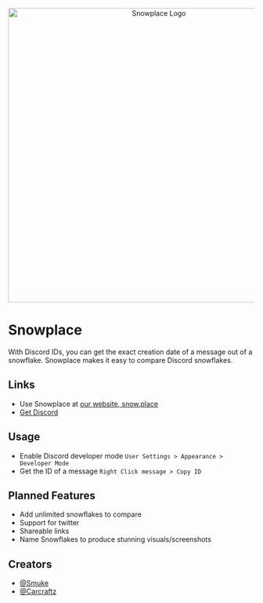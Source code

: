 <div align="center">
    <a href="https://snow.place">
        <img src="https://cdn.glitch.com/0967da06-2ba6-4b43-b2a6-d4912fa3e754%2Fsnowplace_logo.svg?v=1602736428469" alt="Snowplace Logo" width="600px" />
    </a>
</div>

# Snowplace

With Discord IDs, you can get the exact creation date of a message out of a snowflake. Snowplace makes it easy to compare Discord snowflakes.

## Links

- Use Snowplace at [our website, snow.place](https://snow.place)
- [Get Discord](https://discord.com/)

## Usage

- Enable Discord developer mode
  `User Settings > Appearance > Developer Mode`
- Get the ID of a message
  `Right Click message > Copy ID`

## Planned Features

- Add unlimited snowflakes to compare
- Support for twitter
- Shareable links
- Name Snowflakes to produce stunning visuals/screenshots

## Creators

- [@Smuke](https://github.com/Smuke)
- [@Carcraftz](https://github.com/Carcraftz)
